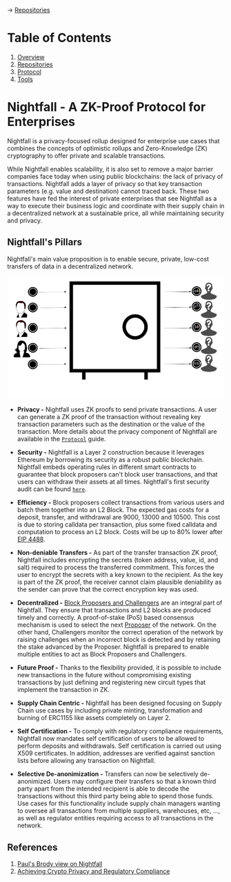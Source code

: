 &rarr; [Repositories](./introduction/repositories.md)

# Table of Contents

1. [Overview](#a-zk-proof-protocol-for-enterprises#)
2. [Repositories](./introduction/repositories.md)
3. [Protocol](./protocol/actors.md)
4. [Tools](./tools/explorer.md#explorer)


# Nightfall - A ZK-Proof Protocol for Enterprises

Nightfall is a privacy-focused rollup designed for enterprise use cases that combines
the concepts of optimistic rollups and Zero-Knowledge (ZK) cryptography to offer private and scalable transactions.

While Nightfall enables scalability, it is also set to remove a major barrier companies face today
when using public blockchains: the lack of privacy of transactions. Nightfall adds a layer of privacy so that key transaction parameters (e.g. value and destination) cannot traced back. These two features have fed the interest of private enterprises that see Nightfall as a way to execute their business logic and coordinate with their supply chain in a decentralized network at a sustainable price, all while maintaining security and privacy.

## Nightfall's Pillars

Nightfall's main value proposition is to enable secure, private, low-cost transfers of
data in a decentralized network.

![](./imgs/overview.png)

- **Privacy -** Nightfall uses ZK proofs to send private transactions. A user can generate a ZK proof of
the transaction without revealing key transaction parameters such as the destination or the value of the
transaction. More details about the privacy component of Nightfall are available in the
[`Protocol`](./protocol/actors.md) guide.

- **Security -** Nightfall is a Layer 2 construction because it leverages Ethereum by borrowing its security as a robust
public blockchain.  Nightfall embeds operating rules in different smart contracts to guarantee that block proposers can't block
user transactions, and that users can withdraw their assets at all times.  Nightfall's first security audit can be found [`here`](https://github.com/NightfallRollup/Audits/blob/main/Least%20Authority%20Polygon%20Technology%20Nightfall%203%20Final%20Audit%20Report.pdf).

- **Efficiency -** Block proposers collect transactions from various users and batch them together into an L2 Block.  The expected gas costs for a deposit, transfer, and withdrawal are 9000, 13000 and 10500. This cost is due to storing calldata per transaction, plus some fixed calldata and computation to process an L2 block. Costs will be up to 80% lower after [EIP 4488](https://eips.ethereum.org/EIPS/eip-4488).

- **Non-deniable Transfers -** As part of the transfer transaction ZK proof, Nightfall includes encrypting the secrets (token address, value, id, and salt) required to process the transferred commitment. This forces the user to encrypt the secrets
with a key known to the recipient. As the key is part of the ZK proof, the receiver cannot claim plausible deniability
as the sender can prove that the correct encryption key was used.

- **Decentralized -** [Block Proposers and Challengers](./protocol/actors.md) are an integral part of Nightfall. They ensure that transactions and L2 blocks are produced timely and correctly. A proof-of-stake (PoS) based consensus mechanism is
used to select the next [Proposer](docs/nightfall/protocol/actors) of the network. On the other hand, Challengers monitor
the correct operation of the network by raising challenges when an incorrect block is detected and by retaining the
stake advanced by the Proposer. Nightfall is prepared to enable multiple entities to act as Block Proposers and Challengers.

- **Future Proof -** Thanks to the flexibility provided, it is possible to include new transactions in the future without compromising existing transactions by just defining and registering new circuit types that implement the transaction in ZK.

- **Supply Chain Centric -** Nightfall has been designed focusing on Supply Chain use cases by including private minting, transformation and burning of ERC1155 like assets completely on Layer 2.

- **Self Certification -** To comply with regulatory compliance requirements, Nightfall now mandates self certification of users to be allowed to perform deposits and withdrawals. Self certification is carried out using X509 certificates. In addition, addresses are verified against sanction lists before allowing any transaction on Nightfall.

- **Selective De-anonimization -** Transfers can now be selectively de-anonimized. Users may configure their transfers so that a known third party apart from the intended recipient is able to decode the transactions without this third party being able to spend those funds. Use cases for this functionality include supply chain managers wanting to oversee all transactions from multiple suppliers, warehouses, etc, ..., as well as regulator entities requiring access to all transactions in the network.

## References

1. [Paul's Brody view on Nightfall](https://www.linkedin.com/pulse/say-hello-nightfall-paul-brody-1f/)
2. [Achieving Crypto Privacy and Regulatory Compliance](https://a16zcrypto.com/achieving-crypto-privacy-and-regulatory-compliance/)

